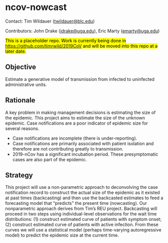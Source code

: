 
<!-- README.md is generated from README.Rmd. Please edit that file -->

# ncov-nowcast

<!-- badges: start -->

<!-- badges: end -->

Contact: Tim Wildauer (<twildauer@blc.edu>)

Contributors: John Drake (<jdrake@uga.edu>), Eric Marty
(<emarty@uga.edu>)

<mark>This is a placeholder repo. Work is currently being done in
<https://github.com/timrwild/2019CoV> and will be moved into this repo
at a later date.</mark>

## Objective

Estimate a generative model of transmission from infected to uninfected
administrative units.

## Rationale

A key problem in making management decisions is estimating the size of
the epidemic. This project aims to estimate the size of the unknown
epidemic. Case notifications are a poor indicator of epidemic size for
several reasons.

  - Case notifications are incomplete (there is under-reporting).
  - Case notifications are primarily associated with patient isolation
    and therefore are not contributing greatly to transmission.
  - 2019-nCov has a significant incubation period. These presymptomatic
    cases are also part of the epidemic.

## Strategy

This project will use a non-parametric approach to deconvolving the case
notification record to construct the actual size of the epidemic as it
existed at past times (backcasting) and then use the backcasted
estimates to feed a forecasting model that “predicts” the present time
(nowcasting). Our nonparametric approach derives from Tim’s REU project.
Backcasting will proceed in two steps using individual-level
observations for the wait time distributions: (1) construct estimated
curve of patients with symptom onset; (2) construct estimated curve of
patients with active infection. From these curves we will use a
statistical model (perhaps time-varying autoregressive model) to predict
the epidemic size at the current time.
